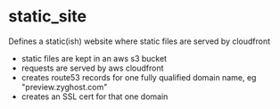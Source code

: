 # static_site
Defines a static(ish) website where static files are served by cloudfront
* static files are kept in an aws s3 bucket
* requests are served by aws cloudfront
* creates route53 records for one fully qualified domain name, eg "preview.zyghost.com"
* creates an SSL cert for that one domain
